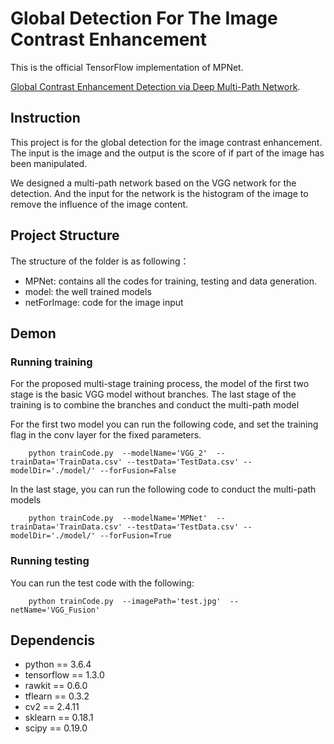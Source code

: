# Global Detection For The Image Contrast Enhancement


This is the official TensorFlow implementation of MPNet.

[Global Contrast Enhancement Detection via Deep Multi-Path Network](http://www.cs.albany.edu/~lsw/papers/icpr18a.pdf). 

## Instruction

This project is for the global detection for the image contrast enhancement. The input is the image and the output is the score of if part of the image has been manipulated.

We designed a multi-path network based on the VGG network for the detection. And the input for the network is the histogram of the image to remove the influence of the image content.

## Project Structure

The structure of the folder is as following：

+ MPNet: contains all the codes for training, testing and data generation.
+ model: the well trained models  
+ netForImage: code for the image input

## Demon

### Running training
For the proposed multi-stage training process, the model of the first two stage is the basic VGG model without branches. The last stage of the training is to combine the branches and conduct the multi-path model 

For the first two model you can run the following code, and set the training flag in the conv layer for the fixed parameters.
```
    python trainCode.py  --modelName='VGG_2'  --trainData='TrainData.csv' --testData='TestData.csv' --modelDir='./model/' --forFusion=False
```
In the last stage, you can run the following code to conduct the multi-path models
```
    python trainCode.py  --modelName='MPNet'  --trainData='TrainData.csv' --testData='TestData.csv' --modelDir='./model/' --forFusion=True
```
### Running testing
You can run the test code with the following:
```
    python trainCode.py  --imagePath='test.jpg'  --netName='VGG_Fusion' 
```

## Dependencis
+ python == 3.6.4
+ tensorflow == 1.3.0
+ rawkit == 0.6.0
+ tflearn == 0.3.2
+ cv2 == 2.4.11
+ sklearn == 0.18.1
+ scipy == 0.19.0
